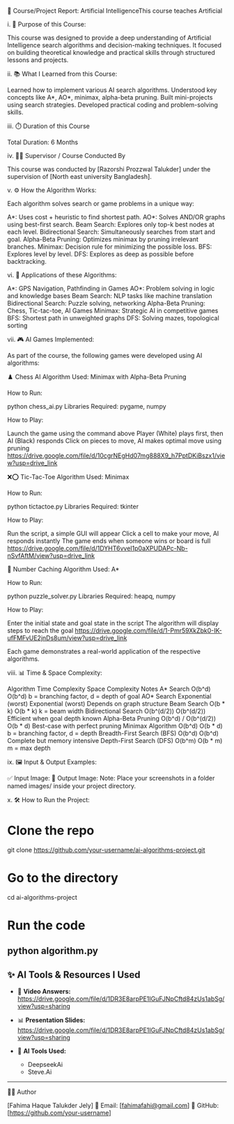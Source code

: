 📘 Course/Project Report: Artificial IntelligenceThis course teaches Artificial 

i. 🎯 Purpose of this Course:

This course was designed to provide a deep understanding of Artificial Intelligence search algorithms and decision-making techniques. It focused on building theoretical knowledge and practical skills through structured lessons and projects.

ii. 📚 What I Learned from this Course:

Learned how to implement various AI search algorithms.
Understood key concepts like A*, AO*, minimax, alpha-beta pruning.
Built mini-projects using search strategies.
Developed practical coding and problem-solving skills.

iii. ⏱️ Duration of this Course

Total Duration: 6 Months

iv. 👨‍🏫 Supervisor / Course Conducted By

This course was conducted by [Razorshi Prozzwal Talukder] under the supervision of [North east university Bangladesh].

v. ⚙️ How the Algorithm Works:

Each algorithm solves search or game problems in a unique way:

A*: Uses cost + heuristic to find shortest path.
AO*: Solves AND/OR graphs using best-first search.
Beam Search: Explores only top-k best nodes at each level.
Bidirectional Search: Simultaneously searches from start and goal.
Alpha-Beta Pruning: Optimizes minimax by pruning irrelevant branches.
Minimax: Decision rule for minimizing the possible loss.
BFS: Explores level by level.
DFS: Explores as deep as possible before backtracking.

vi. 🚀 Applications of these Algorithms:

A*: GPS Navigation, Pathfinding in Games
AO*: Problem solving in logic and knowledge bases
Beam Search: NLP tasks like machine translation
Bidirectional Search: Puzzle solving, networking
Alpha-Beta Pruning: Chess, Tic-tac-toe, AI Games
Minimax: Strategic AI in competitive games
BFS: Shortest path in unweighted graphs
DFS: Solving mazes, topological sorting

vii. 🎮 AI Games Implemented:

As part of the course, the following games were developed using AI algorithms:

♟️ Chess AI
Algorithm Used: Minimax with Alpha-Beta Pruning

How to Run:

python chess_ai.py
Libraries Required: pygame, numpy

How to Play:

Launch the game using the command above
Player (White) plays first, then AI (Black) responds
Click on pieces to move, AI makes optimal move using pruning
https://drive.google.com/file/d/10cgrNEgHd07mg888X9_h7PptDKiBszx1/view?usp=drive_link


❌⭕ Tic-Tac-Toe
Algorithm Used: Minimax

How to Run:

python tictactoe.py
Libraries Required: tkinter

How to Play:

Run the script, a simple GUI will appear
Click a cell to make your move, AI responds instantly
The game ends when someone wins or board is full
https://drive.google.com/file/d/1DYHT6vveI1p0aXPUDAPc-Nb-nSvfAftM/view?usp=drive_link


🧩 Number Caching
Algorithm Used: A*

How to Run:

python puzzle_solver.py
Libraries Required: heapq, numpy

How to Play:

Enter the initial state and goal state in the script
The algorithm will display steps to reach the goal
https://drive.google.com/file/d/1-Pmr59XkZbk0-IK-ufFMFvUE2jnDs8um/view?usp=drive_link

Each game demonstrates a real-world application of the respective algorithms.


viii. 📊 Time & Space Complexity:

Algorithm	Time Complexity	Space Complexity	Notes
A* Search	O(b^d)	O(b^d)	b = branching factor, d = depth of goal
AO* Search	Exponential (worst)	Exponential (worst)	Depends on graph structure
Beam Search	O(b * k)	O(b * k)	k = beam width
Bidirectional Search	O(b^(d/2))	O(b^(d/2))	Efficient when goal depth known
Alpha-Beta Pruning	O(b^d) / O(b^(d/2))	O(b * d)	Best-case with perfect pruning
Minimax Algorithm	O(b^d)	O(b * d)	b = branching factor, d = depth
Breadth-First Search (BFS)	O(b^d)	O(b^d)	Complete but memory intensive
Depth-First Search (DFS)	O(b^m)	O(b * m)	m = max depth


ix. 🖼️ Input & Output Examples:

✅ Input Image:
🎯 Output Image:
Note: Place your screenshots in a folder named images/ inside your project directory.


x. 🛠️ How to Run the Project:

# Clone the repo
git clone https://github.com/your-username/ai-algorithms-project.git

# Go to the directory
cd ai-algorithms-project

# Run the code
python algorithm.py
---

## ✨ AI Tools & Resources I Used

- 🎥 **Video Answers:**  
  https://drive.google.com/file/d/1DR3E8arpPE1IGuFJNpCftd84zUs1abSg/view?usp=sharing

- 📊 **Presentation Slides:**  
  https://drive.google.com/file/d/1DR3E8arpPE1IGuFJNpCftd84zUs1abSg/view?usp=sharing

- 🤖 **AI Tools Used:**  
  - DeepseekAi  
  - Steve.Ai


---

👨‍💻 Author

[Fahima Haque Talukder Jely] 📧 Email: [fahimafahi@gmail.com] 🔗 GitHub: [https://github.com/your-username]

